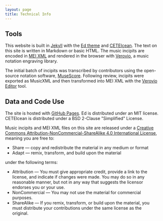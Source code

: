 ```yaml
---
layout: page
title: Technical Info
---
```


## Tools

This website is built in <a href="https://jekyllrb.com/" target="_blank">Jekyll</a> with the <a href="https://minicomp.github.io/ed/" target="_blank">Ed theme</a> and <a href="https://teic.github.io/CETEIcean/" target="_blank">CETEIcean</a>. The text on this site is written in Markdown or basic HTML. The music incipits are encoded in <a href="https://music-encoding.org/guidelines/v4/content/" target="_blank">MEI XML</a> and rendered in the browser with <a href="https://www.verovio.org/index.xhtml" target="_blank">Verovio</a>, a music notation engraving library.

The initial batch of incipits was transcribed by contributors using the open-source notation software, <a href="https://musescore.org/en" target="_blank">MuseScore</a>. Following review, incipits were exported as MusicXML and then transformed into MEI XML with the <a href="https://editor.verovio.org/" target="_blank">Verovio Editor</a> tool.

## Data and Code Use

The site is hosted with <a href="https://pages.github.com/" target="_blank">GitHub Pages</a>. Ed is distributed under an MIT license. CETEIcean is distributed under a BSD 2-Clause "Simplified" License.

Music incipits and MEI XML files on this site are released under a <a href="https://creativecommons.org/licenses/by-nc-sa/4.0/" target="_blank">Creative Commons Attribution-NonCommercial-ShareAlike 4.0 International License</a>, meaning you are free to:
- Share — copy and redistribute the material in any medium or format
- Adapt — remix, transform, and build upon the material

under the following terms:
- Attribution — You must give appropriate credit, provide a link to the license, and indicate if changes were made. You may do so in any reasonable manner, but not in any way that suggests the licensor endorses you or your use.
- NonCommercial — You may not use the material for commercial purposes.
- ShareAlike — If you remix, transform, or build upon the material, you must distribute your contributions under the same license as the original.
